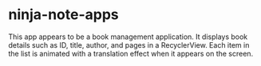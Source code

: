 # ninja-note-apps
This app appears to be a book management application. It displays book details such as ID, title, author, and pages in a RecyclerView. Each item in the list is animated with a translation effect when it appears on the screen.
